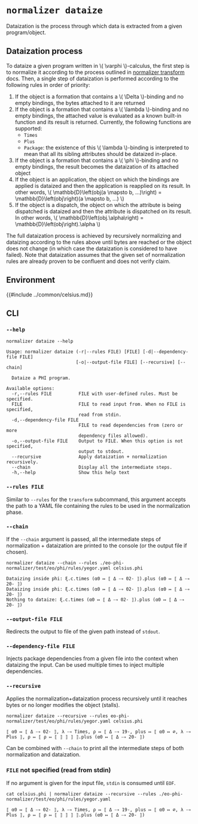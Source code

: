# `normalizer dataize`

Dataization is the process through which data is extracted from a given program/object.

## Dataization process

To dataize a given program written in \\( \varphi \\)-calculus, the first step is to normalize it according to the process outlined in [normalizer transform](./transform.md) docs.
Then, a single step of dataization is performed according to the following rules in order of priority:

1. If the object is a formation that contains a \\( \Delta \\)-binding and no empty bindings, the bytes attached to it are returned
2. If the object is a formation that contains a \\( \lambda \\)-binding and no empty bindings, the attached value is evaluated as a known built-in function and its result is returned. Currently, the following functions are supported:
   - `Times`
   - `Plus`
   - `Package`: the existence of this \\( \lambda \\)-binding is interpreted to mean that all its sibling attributes should be dataized in-place.
3. If the object is a formation that contains a \\( \phi \\)-binding and no empty bindings, the result becomes the dataization of its attached object
4. If the object is an application, the object on which the bindings are applied is dataized and then the application is reapplied on its result. In other words, \\( \mathbb{D}\left(obj(a \mapsto b, ...)\right) = \mathbb{D}\left(obj\right)(a \mapsto b, ...) \\)
5. If the object is a dispatch, the object on which the attribute is being dispatched is dataized and then the attribute is dispatched on its result. In other words, \\( \mathbb{D}\left(obj.\alpha\right) = \mathbb{D}\left(obj\right).\alpha \\)

The full dataization process is achieved by recursively normalizing and dataizing according to the rules above until bytes are reached or the object does not change (in which case the dataization is considered to have failed).
Note that dataization assumes that the given set of normalization rules are already proven to be confluent and does not verify claim.

## Environment

{{#include ../common/celsius.md}}

## CLI

### `--help`

```$ as console
normalizer dataize --help
```

```console
Usage: normalizer dataize (-r|--rules FILE) [FILE] [-d|--dependency-file FILE]
                          [-o|--output-file FILE] [--recursive] [--chain]

  Dataize a PHI program.

Available options:
  -r,--rules FILE          FILE with user-defined rules. Must be specified.
  FILE                     FILE to read input from. When no FILE is specified,
                           read from stdin.
  -d,--dependency-file FILE
                           FILE to read dependencies from (zero or more
                           dependency files allowed).
  -o,--output-file FILE    Output to FILE. When this option is not specified,
                           output to stdout.
  --recursive              Apply dataization + normalization recursively.
  --chain                  Display all the intermediate steps.
  -h,--help                Show this help text
```

### `--rules FILE`

Similar to `--rules` for the `transform` subcommand, this argument accepts the path to a YAML file containing the rules to be used in the normalization phase.

### `--chain`

If the `--chain` argument is passed, all the intermediate steps of normalization + dataization are printed to the console (or the output file if chosen).

```$ as console
normalizer dataize --chain --rules ./eo-phi-normalizer/test/eo/phi/rules/yegor.yaml celsius.phi
```

```console
Dataizing inside phi: ξ.c.times (α0 ↦ ⟦ Δ ⤍ 02- ⟧).plus (α0 ↦ ⟦ Δ ⤍ 20- ⟧)
Dataizing inside phi: ξ.c.times (α0 ↦ ⟦ Δ ⤍ 02- ⟧).plus (α0 ↦ ⟦ Δ ⤍ 20- ⟧)
Nothing to dataize: ξ.c.times (α0 ↦ ⟦ Δ ⤍ 02- ⟧).plus (α0 ↦ ⟦ Δ ⤍ 20- ⟧)
```

### `--output-file FILE`

Redirects the output to file of the given path instead of `stdout`.

### `--dependency-file FILE`

Injects package dependencies from a given file into the context when dataizing the input.
Can be used multiple times to inject multiple dependencies.

### `--recursive`

Applies the normalization+dataization process recursively until it reaches bytes or no longer modifies the object (stalls).

```$ as console
normalizer dataize --recursive --rules eo-phi-normalizer/test/eo/phi/rules/yegor.yaml celsius.phi
```

```console
⟦ α0 ↦ ⟦ Δ ⤍ 02- ⟧, λ ⤍ Times, ρ ↦ ⟦ Δ ⤍ 19-, plus ↦ ⟦ α0 ↦ ∅, λ ⤍ Plus ⟧, ρ ↦ ⟦ ρ ↦ ⟦ ⟧ ⟧ ⟧ ⟧.plus (α0 ↦ ⟦ Δ ⤍ 20- ⟧)
```

Can be combined with `--chain` to print all the intermediate steps of both normalization and dataization.

### `FILE` not specified (read from stdin)

If no argument is given for the input file, `stdin` is consumed until `EOF`.

```$ as console
cat celsius.phi | normalizer dataize --recursive --rules ./eo-phi-normalizer/test/eo/phi/rules/yegor.yaml
```

```console
⟦ α0 ↦ ⟦ Δ ⤍ 02- ⟧, λ ⤍ Times, ρ ↦ ⟦ Δ ⤍ 19-, plus ↦ ⟦ α0 ↦ ∅, λ ⤍ Plus ⟧, ρ ↦ ⟦ ρ ↦ ⟦ ⟧ ⟧ ⟧ ⟧.plus (α0 ↦ ⟦ Δ ⤍ 20- ⟧)
```
